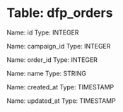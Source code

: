 Table: dfp_orders
=================

Name: id
Type: INTEGER

Name: campaign_id
Type: INTEGER

Name: order_id
Type: INTEGER

Name: name
Type: STRING

Name: created_at
Type: TIMESTAMP

Name: updated_at
Type: TIMESTAMP

